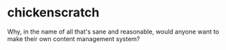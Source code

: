 chickenscratch
==============

Why, in the name of all that's sane and reasonable, would anyone want to make their own content management system?
